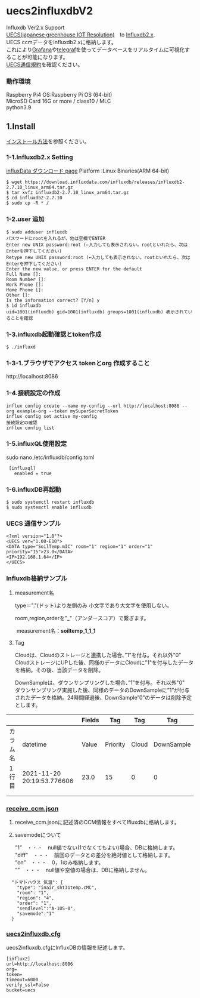# uecs2influxdbV2
Influxdb Ver2.x Support  
[UECS(japanese greenhouse IOT Resolution)](https://uecs.jp/)　to [Influxdb2.x](https://www.influxdata.com/).  
UECS ccmデータをInfluxdb2.xに格納します。  
これにより[Grafana](https://grafana.com/)や[telegraf](https://docs.influxdata.com/telegraf/)を使ってデータベースをリアルタイムに可視化することが可能になります。  
[UECS通信規約](https://uecs.jp/uecs/kiyaku/UECSStandard100_E10.pdf)を確認ください。


### 動作環境
Raspberry Pi4 
OS:Raspberry Pi OS (64-bit)  
MicroSD Card 16G or more / class10 / MLC  
python3.9

## 1.Install
[インストール方法](https://github.com/y-ookuma/uecs2influxdb/wiki)を参照ください。  

### 1-1.Influxdb2.x Setting
 [influxData ダウンロード page](https://www.influxdata.com/downloads/)
 Platform :Linux Binaries(ARM 64-bit)
```
$ wget https://download.influxdata.com/influxdb/releases/influxdb2-2.7.10_linux_arm64.tar.gz
$ tar xvfz influxdb2-2.7.10_linux_arm64.tar.gz
$ cd influxdb2-2.7.10
$ sudo cp -R * /
```
### 1-2.user 追加
``` 
$ sudo adduser influxdb 
パスワードにrootを入れるが、他は空欄でENTER
Enter new UNIX password:root (←入力しても表示されない。rootといれたら、次はEnterを押下してください)
Retype new UNIX password:root (←入力しても表示されない。rootといれたら、次はEnterを押下してください)
Enter the new value, or press ENTER for the default
Full Name []:
Room Number []:
Work Phone []:
Home Phone []:
Other []:
Is the information correct? [Y/n] y
$ id influxdb
uid=1001(influxdb) gid=1001(influxdb) groups=1001(influxdb) 表示されていることを確認
```
### 1-3.influxdb起動確認とtoken作成
``` $ ./influxd ```
### 1-3-1.ブラウザでアクセス tokenとorg 作成すること
http://localhost:8086
### 1-4.接続設定の作成
```
influx config create --name my-config --url http://localhost:8086 --org example-org --token mySuperSecretToken
influx config set active my-config
接続設定の確認
influx config list
```
### 1-5.influxQL使用設定
sudo nano /etc/influxdb/config.toml
```   
 [influxql]
   enabled = true
```
### 1-6.influxDB再起動
``` 
$ sudo systemctl restart influxdb
$ sudo systemctl enable influxdb
``` 
  

### UECS 通信サンプル

```
<?xml version="1.0"?> 
<UECS ver="1.00-E10"> 
<DATA type="SoilTemp.mIC" room="1" region="1" order="1" priority="15">23.0</DATA> 
<IP>192.168.1.64</IP> 
</UECS>
```

### Influxdb格納サンプル

1. measurement名

   type＝"."(ドット)より左側のみ 小文字であり大文字を使用しない。

   room,region,orderを"_"（アンダースコア）で繋ぎます。

　　measurement名：**soiltemp_1_1_1**

3. Tag

   Cloudは、Cloudのストレージと連携した場合、”1”を付与。それ以外"0"  
   CloudストレージにUPした後、同様のデータにCloudに"1"を付与したデータを格納。その後、当該データを削除。

   DownSampleは、ダウンサンプリングした場合、”1”を付与。それ以外"0"  
   ダウンサンプリング実施した後、同様のデータのDownSampleに”1”が付与されたデータを格納。24時間経過後、DownSample”0”のデータは削除予定とします。

|          |                            | Fields   | Tag      | Tag   | Tag        |
| -------- | -------------------------- | ----- | -------- | ----- | ---------- |
| カラム名 | datetime                   | Value | Priority | Cloud | DownSample |
| 1行目      | 2021-11-20 20:19:53.776606 | 23.0  | 15       | 0     | 0          |
|          |                            |       |          |       |            |
|          |                            |       |          |       |            |


### [receive_ccm.json](https://github.com/y-ookuma/uecs2influxdb/blob/main/receive_ccm.json)

1. receive_ccm.jsonに記述済のCCM情報をすべてIfluxdbに格納します。

2. savemodeについて

   ”1”　・・・　null値でない(1でなくてもよい)場合、DBに格納します。  
   "diff"　・・・　前回のデータとの差分を絶対値として格納します。  
   ”on”　・・・　0，1のみ格納します。  
   ””　・・・　null値や空値の場合は、DBに格納しません。  

```
  "トマトハウス 気温": {
    "type": "inair_sht31temp.cMC",
    "room": "1",
    "region": "4",
    "order": "1",
    "sendlevel":"A-10S-0",
    "savemode":"1"
  }
```



### [uecs2influxdb.cfg](https://github.com/y-ookuma/uecs2influxdb/blob/main/uecs2influxdb.cfg)

uecs2influxdb.cfgにInfluxDBの情報を記述します。

```
[influx2]
url=http://localhost:8086
org=
token=
timeout=6000
verify_ssl=False
bucket=uecs
```


